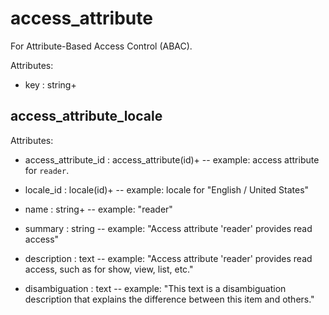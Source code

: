 # access_attribute

For Attribute-Based Access Control (ABAC).

Attributes:

* key : string+


## access_attribute_locale

Attributes:

* access_attribute_id : access_attribute(id)+ -- example: access attribute for `reader`.

* locale_id : locale(id)+ -- example: locale for "English / United States"

* name : string+ -- example: "reader"

* summary : string -- example: "Access attribute 'reader' provides read access"

* description : text -- example: "Access attribute 'reader' provides read access, such as for show, view, list, etc."

* disambiguation : text -- example: "This text is a disambiguation description that explains the difference between this item and others."
